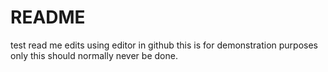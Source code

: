 # README #
test read me edits using 
editor in github
this is for demonstration purposes only
this should normally never be done. 
